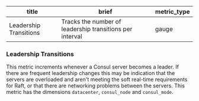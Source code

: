 title | brief | metric_type
------|-------|------------
Leadership Transitions | Tracks the number of leadership transitions per interval | gauge

### Leadership Transitions
This metric increments whenever a Consul server becomes a leader. If there are frequent leadership changes this may be indication that the servers are overloaded and aren't meeting the soft real-time requirements for Raft, or that there are networking problems between the servers. This metric has the dimensions `datacenter`, `consul_node` and `consul_mode`.